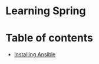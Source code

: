 Learning Spring
================


Table of contents
=================

<!--ts-->
   * [Installing Ansible](#installing-ansible)
 
<!--te-->

